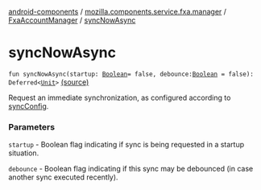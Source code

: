 [android-components](../../index.md) / [mozilla.components.service.fxa.manager](../index.md) / [FxaAccountManager](index.md) / [syncNowAsync](./sync-now-async.md)

# syncNowAsync

`fun syncNowAsync(startup: `[`Boolean`](https://kotlinlang.org/api/latest/jvm/stdlib/kotlin/-boolean/index.html)` = false, debounce: `[`Boolean`](https://kotlinlang.org/api/latest/jvm/stdlib/kotlin/-boolean/index.html)` = false): Deferred<`[`Unit`](https://kotlinlang.org/api/latest/jvm/stdlib/kotlin/-unit/index.html)`>` [(source)](https://github.com/mozilla-mobile/android-components/blob/master/components/service/firefox-accounts/src/main/java/mozilla/components/service/fxa/manager/FxaAccountManager.kt#L355)

Request an immediate synchronization, as configured according to [syncConfig](#).

### Parameters

`startup` - Boolean flag indicating if sync is being requested in a startup situation.

`debounce` - Boolean flag indicating if this sync may be debounced (in case another sync executed recently).